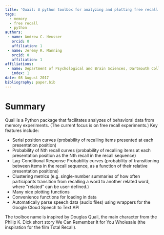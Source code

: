 ```yaml
---
title: 'Quail: A python toolbox for analyzing and plotting free recall data'
tags:
  - memory
  - free recall
  - python
authors:
 - name: Andrew C. Heusser
   orcid: 0
   affiliation: 1
 - name: Jeremy R. Manning
   orcid: 0
   affiliation: 1
affiliations:
 - name: Department of Psychological and Brain Sciences, Dartmouth College
   index: 1
date: 08 August 2017
bibliography: paper.bib
---
```


# Summary

Quail is a Python package that facilitates analyzes of behavioral data from memory experiments. (The current focus is on free recall experiments.) Key features include:

- Serial position curves (probability of recalling items presented at each presentation position)
- Probability of Nth recall curves (probability of recalling items at each presentation position as the Nth recall in the recall sequence)
- Lag-Conditional Response Probability curves (probability of transitioning between items in the recall sequence, as a function of their relative presentation positions)
- Clustering metrics (e.g. single-number summaries of how often participants transition from recalling a word to another related word, where "related" can be user-defined.)
- Many nice plotting functions
- Convenience functions for loading in data
- Automatically parse speech data (audio files) using wrappers for the Google Cloud Speech to Text API

The toolbox name is inspired by Douglas Quail, the main character from the Philip K. Dick short story We Can Remember It for You Wholesale (the inspiration for the film Total Recall).

<!-- Citations to entries in paper.bib should be in
[rMarkdown](http://rmarkdown.rstudio.com/authoring_bibliographies_and_citations.html)
format.

Figures can be included like this: ![Fidgit deposited in figshare.](figshare_article.png) -->

<!-- # References -->
